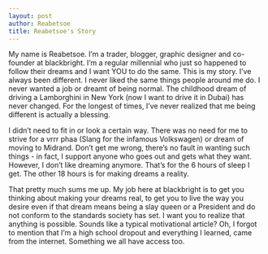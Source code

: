 ```yaml
---
layout: post
author: Reabetsoe
title: Reabetsoe's Story
---
```

My name is Reabetsoe. I’m a trader, blogger, graphic designer and co-founder at blackbright. I’m a regular millennial who just so happened to follow their dreams and I want YOU to do the same.
This is my story. I’ve always been different. I never liked the same things people around me do. I never wanted a job or dreamt of being normal. The childhood dream of driving a Lamborghini in New York (now I want to drive it in Dubai) has never changed. For the longest of times, I’ve never realized that me being different is actually a blessing.

 I didn’t need to fit in or look a certain way. There was no need for me to strive for a vrrr phaa (Slang for the infamous Volkswagen) or dream of moving to Midrand. Don’t get me wrong, there’s no fault in wanting such things - in fact, I support anyone who goes out and gets what they want. However, I don’t like dreaming anymore. That’s for the 6 hours of sleep I get. The other 18 hours is for making dreams a reality. 


That pretty much sums me up. My job here at blackbright is to get you thinking about making your dreams real, to get you to live the way you desire even if that dream means being a slay queen or a President and do not conform to the standards society has set.  I want you to realize that anything is possible. Sounds like a typical motivational article? Oh, I forgot to mention that I’m a high school dropout and everything I learned, came from the internet. Something we all have access too.

